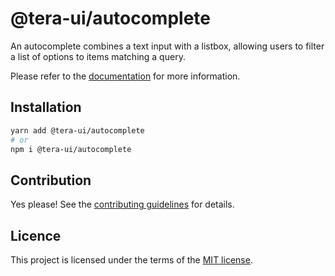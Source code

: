 # @tera-ui/autocomplete

An autocomplete combines a text input with a listbox, allowing users to filter a list of options to items matching a query.

Please refer to the [documentation](https://teraui.org/docs/components/autocomplete) for more information.

## Installation

```sh
yarn add @tera-ui/autocomplete
# or
npm i @tera-ui/autocomplete
```

## Contribution

Yes please! See the
[contributing guidelines](https://github.com/hieumau12/tera-ui/blob/master/CONTRIBUTING.md)
for details.

## Licence

This project is licensed under the terms of the
[MIT license](https://github.com/hieumau12/tera-ui/blob/master/LICENSE).

